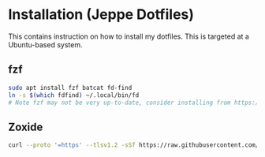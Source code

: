 # Installation (Jeppe Dotfiles)

This contains instruction on how to install my dotfiles.
This is targeted at a Ubuntu-based system.

## fzf

```sh
sudo apt install fzf batcat fd-find
ln -s $(which fdfind) ~/.local/bin/fd
# Note fzf may not be very up-to-date, consider installing from https://github.com/junegunn/fzf
```

## Zoxide

```sh
curl --proto '=https' --tlsv1.2 -sSf https://raw.githubusercontent.com/ajeetdsouza/zoxide/master/install.sh | sh
